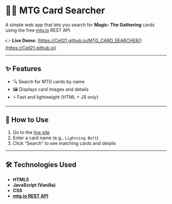 # 🧙‍♂️ MTG Card Searcher

A simple web app that lets you search for **Magic: The Gathering** cards using the free [mtg.io](https://magicthegathering.io/) REST API.

👉 **Live Demo:** [https://Cell21.github.io/MTG_CARD_SEARCHER/](https://Cell21.github.io)

---

## ✨ Features

- 🔍 Search for MTG cards by name
- 🖼️ Displays card images and details
- ⚡ Fast and lightweight (HTML + JS only)

---

## 🚀 How to Use

1. Go to the [live site](https://Cell21.github.io)
2. Enter a card name (e.g., `Lightning Bolt`)
3. Click “Search” to see matching cards and details

---

## 🛠️ Technologies Used

- **HTML5**
- **JavaScript (Vanilla)**
- **CSS**
- **[mtg.io REST API](https://magicthegathering.io/)**
